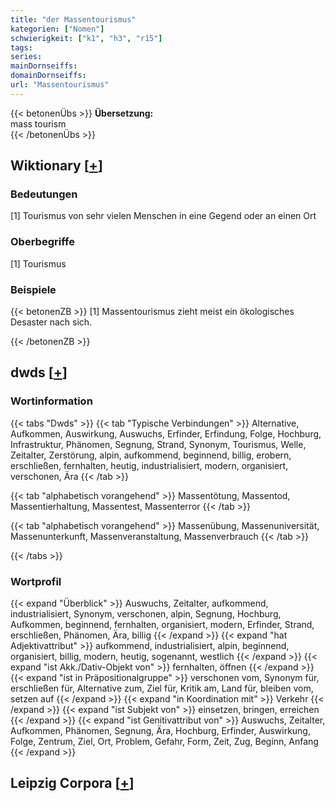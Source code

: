 ```yaml
---
title: "der Massentourismus"
kategorien: ["Nomen"]
schwierigkeit: ["k1", "h3", "r15"]
tags:
series:
mainDornseiffs:
domainDornseiffs:
url: "Massentourismus"
---
```


{{< betonenÜbs >}}
**Übersetzung:**  
mass tourism  
{{< /betonenÜbs >}}

## Wiktionary [[+](https://de.wiktionary.org/wiki/Massentourismus)]

### Bedeutungen
[1] Tourismus von sehr vielen Menschen in eine Gegend oder an einen Ort  

### Oberbegriffe
[1] Tourismus  

### Beispiele
{{< betonenZB >}}
[1] Massentourismus zieht meist ein ökologisches Desaster nach sich.  

{{< /betonenZB >}}


## dwds [[+](https://www.dwds.de/wb/Massentourismus)]

### Wortinformation
{{< tabs "Dwds" >}}
{{< tab "Typische Verbindungen" >}}
Alternative, Aufkommen, Auswirkung, Auswuchs, Erfinder, Erfindung, Folge, Hochburg, Infrastruktur, Phänomen, Segnung, Strand, Synonym, Tourismus, Welle, Zeitalter, Zerstörung, alpin, aufkommend, beginnend, billig, erobern, erschließen, fernhalten, heutig, industrialisiert, modern, organisiert, verschonen, Ära
{{< /tab >}}

{{< tab "alphabetisch vorangehend" >}}
Massentötung, Massentod, Massentierhaltung, Massentest, Massenterror
{{< /tab >}}

{{< tab "alphabetisch vorangehend" >}}
Massenübung, Massenuniversität, Massenunterkunft, Massenveranstaltung, Massenverbrauch
{{< /tab >}}

{{< /tabs >}}

### Wortprofil
{{< expand "Überblick" >}} Auswuchs, Zeitalter, aufkommend, industrialisiert, Synonym, verschonen, alpin, Segnung, Hochburg, Aufkommen, beginnend, fernhalten, organisiert, modern, Erfinder, Strand, erschließen, Phänomen, Ära, billig {{< /expand >}}
{{< expand "hat Adjektivattribut" >}} aufkommend, industrialisiert, alpin, beginnend, organisiert, billig, modern, heutig, sogenannt, westlich {{< /expand >}}
{{< expand "ist Akk./Dativ-Objekt von" >}} fernhalten, öffnen {{< /expand >}}
{{< expand "ist in Präpositionalgruppe" >}} verschonen vom, Synonym für, erschließen für, Alternative zum, Ziel für, Kritik am, Land für, bleiben vom, setzen auf {{< /expand >}}
{{< expand "in Koordination mit" >}} Verkehr {{< /expand >}}
{{< expand "ist Subjekt von" >}} einsetzen, bringen, erreichen {{< /expand >}}
{{< expand "ist Genitivattribut von" >}} Auswuchs, Zeitalter, Aufkommen, Phänomen, Segnung, Ära, Hochburg, Erfinder, Auswirkung, Folge, Zentrum, Ziel, Ort, Problem, Gefahr, Form, Zeit, Zug, Beginn, Anfang {{< /expand >}}

## Leipzig Corpora [[+](https://corpora.uni-leipzig.de/en/res?word=Massentourismus&corpusId=deu_newscrawl-public_2018)]

